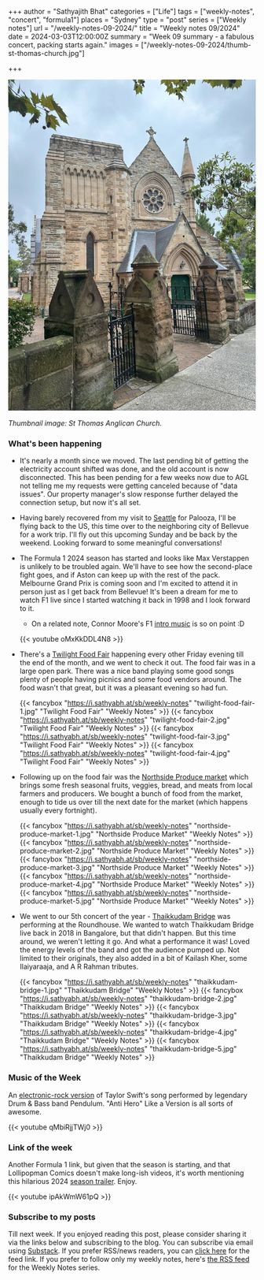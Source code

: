 +++
author = "Sathyajith Bhat"
categories = ["Life"]
tags = ["weekly-notes", "concert", "formula1"]
places = "Sydney"
type = "post"
series = ["Weekly notes"]
url = "/weekly-notes-09-2024/"
title = "Weekly notes 09/2024"
date = 2024-03-03T12:00:00Z
summary = "Week 09 summary - a fabulous concert, packing starts again."
images = ["/weekly-notes-09-2024/thumb-st-thomas-church.jpg"]

+++

![](thumb-st-thomas-church.jpg)

_Thumbnail image: St Thomas Anglican Church._ 

### What's been happening

* It's nearly a month since we moved. The last pending bit of getting the electricity account shifted was done, and the old account is now disconnected. This has been pending for a few weeks now due to AGL not telling me my requests were getting canceled because of "data issues". Our property manager's slow response further delayed the connection setup, but now it's all set.
* Having barely recovered from my visit to [Seattle](/weekly-notes-05-2024/) for Palooza, I'll be flying back to the US, this time over to the neighboring city of Bellevue for a work trip. I'll fly out this upcoming Sunday and be back by the weekend. Looking forward to some meaningful conversations!
* The Formula 1 2024 season has started and looks like Max Verstappen is unlikely to be troubled again. We'll have to see how the second-place fight goes, and if Aston can keep up with the rest of the pack. Melbourne Grand Prix is coming soon and I'm excited to attend it in person just as I get back from Bellevue! It's been a dream for me to watch F1 live since I started watching it back in 1998 and I look forward to it. 
    * On a related note, Connor Moore's F1 [intro music](https://www.youtube.com/watch?v=oMxKkDDL4N8) is so on point :D 

    {{< youtube oMxKkDDL4N8 >}}

* There's a [Twilight Food Fair](https://www.northsydney.nsw.gov.au/events/event/372/twilight-food-fair) happening every other Friday evening till the end of the month, and we went to check it out. The food fair was in a large open park. There was a nice band playing some good songs plenty of people having picnics and some food vendors around. The food wasn't that great, but it was a pleasant evening so had fun.

  {{< fancybox "https://i.sathyabh.at/sb/weekly-notes" "twilight-food-fair-1.jpg" "Twilight Food Fair" "Weekly Notes" >}}
  {{< fancybox "https://i.sathyabh.at/sb/weekly-notes" "twilight-food-fair-2.jpg" "Twilight Food Fair" "Weekly Notes" >}}
  {{< fancybox "https://i.sathyabh.at/sb/weekly-notes" "twilight-food-fair-3.jpg" "Twilight Food Fair" "Weekly Notes" >}}
  {{< fancybox "https://i.sathyabh.at/sb/weekly-notes" "twilight-food-fair-4.jpg" "Twilight Food Fair" "Weekly Notes" >}}

* Following up on the food fair was the [Northside Produce market](https://www.northsydney.nsw.gov.au/markets/northside-produce-market) which brings some fresh seasonal fruits, veggies, bread, and meats from local farmers and producers. We bought a bunch of food from the market, enough to tide us over till the next date for the market (which happens usually every fortnight).

  {{< fancybox "https://i.sathyabh.at/sb/weekly-notes" "northside-produce-market-1.jpg" "Northside Produce Market" "Weekly Notes" >}}
  {{< fancybox "https://i.sathyabh.at/sb/weekly-notes" "northside-produce-market-2.jpg" "Northside Produce Market" "Weekly Notes" >}}
  {{< fancybox "https://i.sathyabh.at/sb/weekly-notes" "northside-produce-market-3.jpg" "Northside Produce Market" "Weekly Notes" >}}
  {{< fancybox "https://i.sathyabh.at/sb/weekly-notes" "northside-produce-market-4.jpg" "Northside Produce Market" "Weekly Notes" >}}
  {{< fancybox "https://i.sathyabh.at/sb/weekly-notes" "northside-produce-market-5.jpg" "Northside Produce Market" "Weekly Notes" >}}

* We went to our 5th concert of the year - [Thaikkudam Bridge](https://thaikkudambridge.com/) was performing at the Roundhouse. We wanted to watch Thaikkudam Bridge live back in 2018 in Bangalore, but that didn't happen. But this time around, we weren't letting it go. And what a performance it was! Loved the energy levels of the band and got the audience pumped up. Not limited to their originals, they also added in a bit of Kailash Kher, some Ilaiyaraaja, and A R Rahman tributes. 

  {{< fancybox "https://i.sathyabh.at/sb/weekly-notes" "thaikkudam-bridge-1.jpg" "Thaikkudam Bridge" "Weekly Notes" >}}
  {{< fancybox "https://i.sathyabh.at/sb/weekly-notes" "thaikkudam-bridge-2.jpg" "Thaikkudam Bridge" "Weekly Notes" >}}
  {{< fancybox "https://i.sathyabh.at/sb/weekly-notes" "thaikkudam-bridge-3.jpg" "Thaikkudam Bridge" "Weekly Notes" >}}
  {{< fancybox "https://i.sathyabh.at/sb/weekly-notes" "thaikkudam-bridge-4.jpg" "Thaikkudam Bridge" "Weekly Notes" >}}
  {{< fancybox "https://i.sathyabh.at/sb/weekly-notes" "thaikkudam-bridge-5.jpg" "Thaikkudam Bridge" "Weekly Notes" >}}


### Music of the Week

An [electronic-rock version](https://www.youtube.com/watch?v=qMbiRjjTWj0) of Taylor Swift's song performed by legendary Drum & Bass band Pendulum. "Anti Hero" Like a Version is all sorts of awesome.

  {{< youtube qMbiRjjTWj0 >}}

### Link of the week

Another Formula 1 link, but given that the season is starting, and that Lollipopman Comics doesn't make long-ish videos, it's worth mentioning this hilarious 2024 [season trailer](https://www.youtube.com/watch?v=ipAkWmW61pQ). Enjoy.

  {{< youtube ipAkWmW61pQ >}}

### Subscribe to my posts

Till next week. If you enjoyed reading this post, please consider sharing it via the links below and subscribing to the blog. You can subscribe via email using [Substack](https://sathyabhat.substack.com/). If you prefer RSS/news readers, you can [click here](https://sathyabh.at/index.xml) for the feed link. If you prefer to follow only my weekly notes, here's [the RSS feed](https://sathyabh.at/series/weekly-notes/index.xml) for the Weekly Notes series. 
